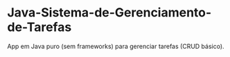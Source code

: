 # Java-Sistema-de-Gerenciamento-de-Tarefas
App em Java puro (sem frameworks) para gerenciar tarefas (CRUD básico).
